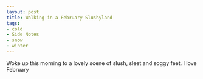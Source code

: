 ```yaml
---
layout: post
title: Walking in a February Slushyland
tags:
- cold
- Side Notes
- snow
- winter
---
```

Woke up this morning to a lovely scene of slush, sleet and soggy feet. I love February
